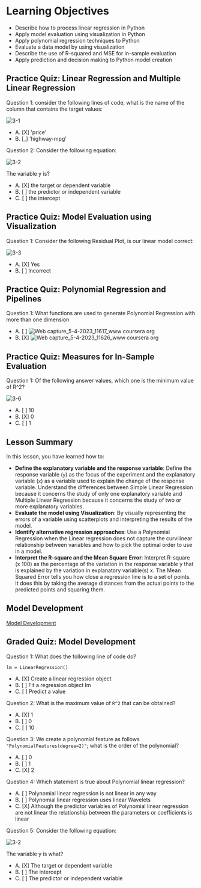 # Learning Objectives

* Describe how to process linear regression in Python
* Apply model evaluation using visualization in Python
* Apply polynomial regression techniques to Python
* Evaluate a data model by using visualization
* Describe the use of R-squared and MSE for in-sample evaluation
* Apply prediction and decision making to Python model creation

## Practice Quiz: Linear Regression and Multiple Linear Regression

Question 1: consider the following lines of code, what is the name of the column that contains the target values:

![3-1](https://user-images.githubusercontent.com/17474099/118960042-2cd52880-b963-11eb-85b9-28fd3c9c484e.png)

- A. [X] 'price'
- B. [_] 'highway-mpg'

Question 2: Consider the following equation:

![3-2](https://user-images.githubusercontent.com/17474099/118961442-9d307980-b964-11eb-8c6c-e700c234dec6.png)

The variable y is?

- A. [X] the target or dependent variable
- B. [ ] the predictor or independent variable
- C. [ ] the intercept

## Practice Quiz: Model Evaluation using Visualization

Question 1: Consider the following Residual Plot, is our linear model correct:

![3-3](https://user-images.githubusercontent.com/17474099/118967171-acb2c100-b96a-11eb-8c53-ce1907489bff.png)

- A. [X] Yes
- B. [ ] Incorrect

## Practice Quiz: Polynomial Regression and Pipelines

Question 1: What functions are used to generate Polynomial Regression with more than one dimension

- A. [ ] ![Web capture_5-4-2023_11617_www coursera org](https://user-images.githubusercontent.com/101655285/229883559-b1e435d5-0fb7-47c1-92ef-e5bb7dd5853d.jpeg)
- B. [X] ![Web capture_5-4-2023_11626_www coursera org](https://user-images.githubusercontent.com/101655285/229883778-47fcf672-3212-466e-8f53-fb4bccf084dc.jpeg)

## Practice Quiz: Measures for In-Sample Evaluation

Question 1: Of the following answer values, which one is the minimum value of R^2?

![3-6](https://user-images.githubusercontent.com/17474099/118988127-353c5c00-b981-11eb-90de-468f8efd67c3.png)

- A. [ ] 10
- B. [X] 0
- C. [ ] 1

## Lesson Summary

In this lesson, you have learned how to:

* **Define the explanatory variable and the response variable**: Define the response variable (```y```) as the focus of the experiment and the explanatory variable (```x```) as a variable used to explain the change of the response variable. Understand the differences between Simple Linear Regression because it concerns the study of only one explanatory variable and Multiple Linear Regression because it concerns the study of two or more explanatory variables.
* **Evaluate the model using Visualization**: By visually representing the errors of a variable using scatterplots and interpreting the results of the model.
* **Identify alternative regression approaches**: Use a Polynomial Regression when the Linear regression does not capture the curvilinear relationship between variables and how to pick the optimal order to use in a model.
* **Interpret the R-square and the Mean Square Error**: Interpret R-square (x 100) as the percentage of the variation in the response variable y  that is explained by the variation in explanatory variable(s) x. The Mean Squared Error tells you how close a regression line is to a set of points. It does this by taking the average distances from the actual points to the predicted points and squaring them.

## Model Development

[Model Development](https://github.com/1965Eric/IBM-DA0101EN-Analyzing-Data-with-Python/blob/main/DA0101EN-Model-development.ipynb)

## Graded Quiz: Model Development

Question 1: What does the following line of code do?

```
lm = LinearRegression()
```

- A. [X] Create a linear regression object
- B. [ ] Fit a regression object lm
- C. [ ] Predict a value

Question 2: What is the maximum value of ```R^2``` that can be obtained?

- A. [X] 1
- B. [ ] 0
- C. [ ] 10

Question 3: We create a polynomial feature as follows ```"PolynomialFeatures(degree=2)"```; what is the order of the polynomial?

- A. [ ] 0
- B. [ ] 1
- C. [X] 2

Question 4: Which statement is true about Polynomial linear regression?

- A. [ ] Polynomial linear regression is not linear in any way
- B. [ ] Polynomial linear regression uses linear Wavelets
- C. [X] Although the predictor variables of Polynomial linear regression are not linear the relationship between the parameters or coefficients is linear

Question 5: Consider the following equation:

![3-2](https://user-images.githubusercontent.com/17474099/119483275-152be480-bd55-11eb-8652-0a68fc0d09aa.png)

The variable y is what?

- A. [X] The target or dependent variable
- B. [ ] The intercept
- C. [ ] The predictor or independent variable
